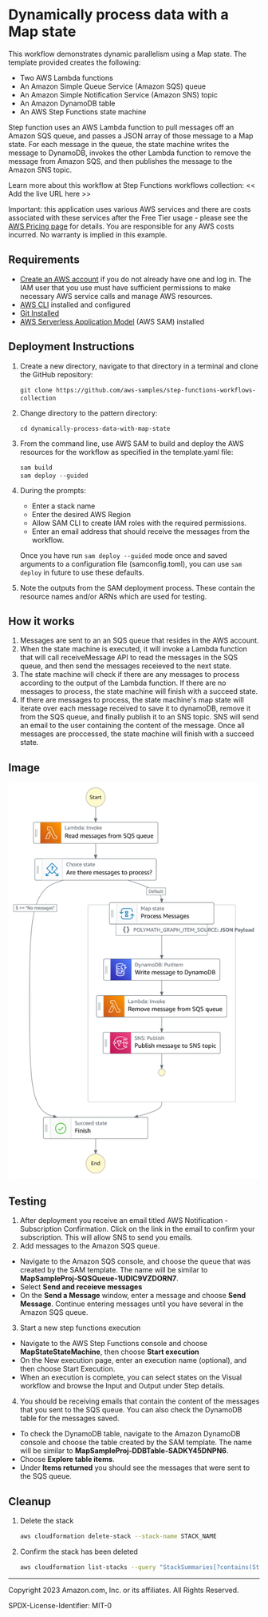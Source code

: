 # Dynamically process data with a Map state

This workflow demonstrates dynamic parallelism using a Map state.
The template provided creates the following:
* Two AWS Lambda functions
* An Amazon Simple Queue Service (Amazon SQS) queue
* An Amazon Simple Notification Service (Amazon SNS) topic
* An Amazon DynamoDB table
* An AWS Step Functions state machine

Step function uses an AWS Lambda function to pull messages off an Amazon SQS queue, and passes a JSON array of those message to a Map state.
For each message in the queue, the state machine writes the message to DynamoDB, invokes the other Lambda function to remove the message from Amazon SQS, and then publishes the message to the Amazon SNS topic.

Learn more about this workflow at Step Functions workflows collection: << Add the live URL here >>

Important: this application uses various AWS services and there are costs associated with these services after the Free Tier usage - please see the [AWS Pricing page](https://aws.amazon.com/pricing/) for details. You are responsible for any AWS costs incurred. No warranty is implied in this example.

## Requirements

* [Create an AWS account](https://portal.aws.amazon.com/gp/aws/developer/registration/index.html) if you do not already have one and log in. The IAM user that you use must have sufficient permissions to make necessary AWS service calls and manage AWS resources.
* [AWS CLI](https://docs.aws.amazon.com/cli/latest/userguide/install-cliv2.html) installed and configured
* [Git Installed](https://git-scm.com/book/en/v2/Getting-Started-Installing-Git)
* [AWS Serverless Application Model](https://docs.aws.amazon.com/serverless-application-model/latest/developerguide/serverless-sam-cli-install.html) (AWS SAM) installed

## Deployment Instructions

1. Create a new directory, navigate to that directory in a terminal and clone the GitHub repository:
    ``` 
    git clone https://github.com/aws-samples/step-functions-workflows-collection
    ```
2. Change directory to the pattern directory:
    ```
    cd dynamically-process-data-with-map-state
    ```
3. From the command line, use AWS SAM to build and deploy the AWS resources for the workflow as specified in the template.yaml file:
    ```
    sam build
    sam deploy --guided
    ```
4. During the prompts:
    * Enter a stack name
    * Enter the desired AWS Region
    * Allow SAM CLI to create IAM roles with the required permissions.
    * Enter an email address that should receive the messages from the workflow.

    Once you have run `sam deploy --guided` mode once and saved arguments to a configuration file (samconfig.toml), you can use `sam deploy` in future to use these defaults.

5. Note the outputs from the SAM deployment process. These contain the resource names and/or ARNs which are used for testing.

## How it works

1. Messages are sent to an an SQS queue that resides in the AWS account.
2. When the state machine is executed, it will invoke a Lambda function that will call receiveMessage API to read the messages in the SQS queue, and then send the messages receieved to the next state. 
3. The state machine will check if there are any messages to process according to the output of the Lambda function. If there are no messages to process, the state machine will finish with a succeed state.
4. If there are messages to process, the state machine's map state will iterate over each message received to save it to dynamoDB, remove it from the SQS queue, and finally publish it to an SNS topic. SNS will send an email to the user containing the content of the message. Once all messages are proccessed, the state machine will finish with a succeed state. 

## Image
![image](./resources/mapstate_statemachine.png)

## Testing
1. After deployment you receive an email titled AWS Notification - Subscription Confirmation. Click on the link in the email to confirm your subscription. This will allow SNS to send you emails.
2. Add messages to the Amazon SQS queue.
* Navigate to the Amazon SQS console, and choose the queue that was created by the SAM template. The name will be similar to  **MapSampleProj-SQSQueue-1UDIC9VZDORN7**. 
* Select **Send and receieve messages** 
* On the **Send a Message** window, enter a message and choose **Send Message**. Continue entering messages until you have several in the Amazon SQS queue.
3. Start a new step functions execution 
* Navigate to the AWS Step Functions console and choose **MapStateStateMachine**, then choose **Start execution**
* On the New execution page, enter an execution name (optional), and then choose Start Execution.
* When an execution is complete, you can select states on the Visual workflow and browse the Input and Output under Step details.
4. You should be receiving emails that contain the content of the messages that you sent to the SQS queue. You can also check the DynamoDB table for the messages saved. 
* To check the DynamoDB table, navigate to the Amazon DynamoDB console and choose the table created by the SAM template. The name will be similar to **MapSampleProj-DDBTable-SADKY45DNPN6**.
* Choose **Explore table items**.
* Under **Items returned** you should see the messages that were sent to the SQS queue.


## Cleanup
 
1. Delete the stack
    ```bash
    aws cloudformation delete-stack --stack-name STACK_NAME
    ```
1. Confirm the stack has been deleted
    ```bash
    aws cloudformation list-stacks --query "StackSummaries[?contains(StackName,'STACK_NAME')].StackStatus"
    ```
----
Copyright 2023 Amazon.com, Inc. or its affiliates. All Rights Reserved.

SPDX-License-Identifier: MIT-0
